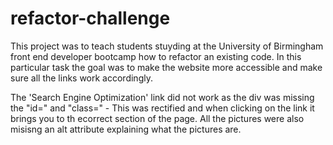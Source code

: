 # refactor-challenge
This project was to teach students stuyding at the University of Birmingham front end developer bootcamp how to refactor an existing code. In this particular task the goal was to make the website more accessible and make sure all the links work accordingly. 

The 'Search Engine Optimization' link did not work as the div was missing the "id=" and "class=" - This was rectified and when clicking on the link it brings you to th ecorrect section of the page.
All the pictures were also misisng an alt attribute explaining what the pictures are. 
